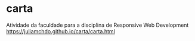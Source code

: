 # carta
Atividade da faculdade para a disciplina de Responsive Web Development
https://juliamchdo.github.io/carta/carta.html
